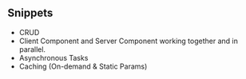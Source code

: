## Snippets

- CRUD
- Client Component and Server Component working
  together and in parallel.
- Asynchronous Tasks
- Caching (On-demand & Static Params)
